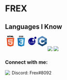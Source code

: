 # FREX

## Languages ​​I Know

<img align="left"  src="https://raw.githubusercontent.com/github/explore/80688e429a7d4ef2fca1e82350fe8e3517d3494d/topics/html/html.png" width="35" height="35" />
<img align="left" src="https://raw.githubusercontent.com/github/explore/80688e429a7d4ef2fca1e82350fe8e3517d3494d/topics/css/css.png" width="35" height="35" />
<img align="left" src="https://raw.githubusercontent.com/github/explore/80688e429a7d4ef2fca1e82350fe8e3517d3494d/topics/lua/lua.png" width="35" height="35" />
<img align="left" src="https://raw.githubusercontent.com/github/explore/80688e429a7d4ef2fca1e82350fe8e3517d3494d/topics/cpp/cpp.png" width="35" height="35" />

<br />
<br />
<img src="https://github-readme-stats.vercel.app/api?username=frexD&theme=radical" >
<img src="https://github-readme-stats.vercel.app/api/top-langs/?username=frexD&layout=compact" >

### Connect with me:
<img width="22" src="https://unpkg.com/simple-icons@v4/icons/discord.svg" align="left" />
Discord: Frex#8092
